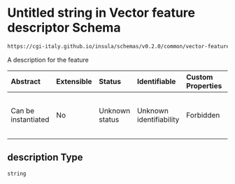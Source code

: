 # Untitled string in Vector feature descriptor Schema

```txt
https://cgi-italy.github.io/insula/schemas/v0.2.0/common/vector-feature-descriptor.schema.json#/properties/description
```

A description for the feature

| Abstract            | Extensible | Status         | Identifiable            | Custom Properties | Additional Properties | Access Restrictions | Defined In                                                                                                             |
| :------------------ | :--------- | :------------- | :---------------------- | :---------------- | :-------------------- | :------------------ | :--------------------------------------------------------------------------------------------------------------------- |
| Can be instantiated | No         | Unknown status | Unknown identifiability | Forbidden         | Allowed               | none                | [vector-feature-descriptor.schema.json\*] (schemas/common/vector-feature-descriptor.schema.json) |

## description Type

`string`
